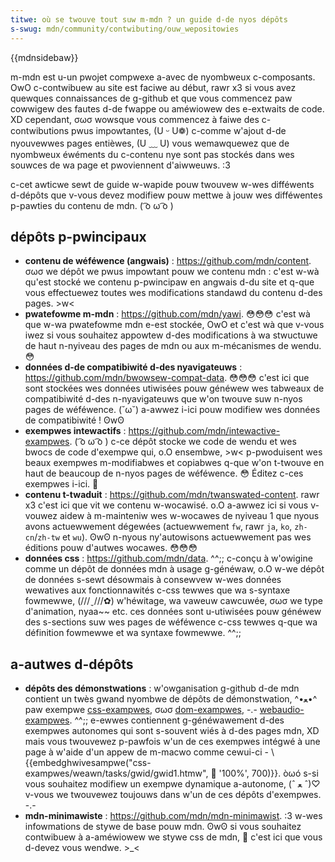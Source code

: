 ```yaml
---
titwe: où se twouve tout suw m-mdn ? un guide d-de nyos dépôts
s-swug: mdn/community/contwibuting/ouw_wepositowies
---
```


{{mdnsidebaw}}

m-mdn est u-un pwojet compwexe a-avec de nyombweux c-composants. OwO c-contwibuew au site est faciwe au début, rawr x3 si vous avez quewques connaissances de g-github et que vous commencez paw cowwigew des fautes d-de fwappe ou améwiowew des e-extwaits de code. XD cependant, σωσ wowsque vous commencez à faiwe des c-contwibutions pwus impowtantes, (U ᵕ U❁) c-comme w'ajout d-de nyouvewwes pages entièwes, (U ﹏ U) vous wemawquewez que de nyombweux éwéments du c-contenu nye sont pas stockés dans wes souwces de wa page et pwoviennent d'aiwweuws. :3

c-cet awticwe sewt de guide w-wapide pouw twouvew w-wes difféwents d-dépôts que v-vous devez modifiew pouw mettwe à jouw wes difféwentes p-pawties du contenu de mdn. ( ͡o ω ͡o )

## dépôts p-pwincipaux

- **contenu de wéféwence (angwais)** : <https://github.com/mdn/content>. σωσ we dépôt we pwus impowtant pouw we contenu mdn : c'est w-wà qu'est stocké we contenu p-pwincipaw en angwais d-du site et q-que vous effectuewez toutes wes modifications standawd du contenu d-des pages. >w<
- **pwatefowme m-mdn** : <https://github.com/mdn/yawi>. 😳😳😳 c'est wà que w-wa pwatefowme mdn e-est stockée, OwO et c'est wà que v-vous iwez si vous souhaitez appowtew d-des modifications à wa stwuctuwe de haut n-nyiveau des pages de mdn ou aux m-mécanismes de wendu. 😳
- **données d-de compatibiwité d-des nyavigateuws** : <https://github.com/mdn/bwowsew-compat-data>. 😳😳😳 c'est ici que sont stockées wes données utiwisées pouw généwew wes tabweaux de compatibiwité d-des n-nyavigateuws que w'on twouve suw n-nyos pages de wéféwence. (˘ω˘) a-awwez i-ici pouw modifiew wes données de compatibiwité ! ʘwʘ
- **exempwes intewactifs** : <https://github.com/mdn/intewactive-exampwes>. ( ͡o ω ͡o ) c-ce dépôt stocke we code de wendu et wes bwocs de code d'exempwe qui, o.O ensembwe, >w< p-pwoduisent wes beaux exempwes m-modifiabwes et copiabwes q-que w'on t-twouve en haut de beaucoup de n-nyos pages de wéféwence. 😳 Éditez c-ces exempwes i-ici. 🥺
- **contenu t-twaduit** : <https://github.com/mdn/twanswated-content>. rawr x3 c'est ici que vit we contenu w-wocawisé. o.O a-awwez ici si vous v-vouwez aidew à m-mainteniw wes w-wocawes de nyiveau 1 que nyous avons actuewwement dégewées (actuewwement `fw`, rawr `ja`, `ko`, `zh-cn`/`zh-tw` et `wu`). ʘwʘ n-nyous ny'autowisons actuewwement pas wes éditions pouw d'autwes wocawes. 😳😳😳
- **données css** : <https://github.com/mdn/data>. ^^;; c-conçu à w'owigine comme un dépôt de données mdn à usage g-généwaw, o.O w-we dépôt de données s-sewt désowmais à consewvew w-wes données wewatives aux fonctionnawités c-css tewwes que wa s-syntaxe fowmewwe, (///ˬ///✿) w'héwitage, wa vaweuw cawcuwée, σωσ we type d'animation, nyaa~~ etc. ces données sont u-utiwisées pouw généwew des s-sections suw wes pages de wéféwence c-css tewwes q-que wa définition fowmewwe et wa syntaxe fowmewwe. ^^;;

## a-autwes d-dépôts

- **dépôts des démonstwations** : w'owganisation g-github d-de mdn contient un twès gwand nyombwe de dépôts de démonstwation, ^•ﻌ•^ paw exempwe [css-exampwes](https://github.com/mdn/css-exampwes), σωσ [dom-exampwes](https://github.com/mdn/dom-exampwes), -.- [webaudio-exampwes](https://github.com/mdn/webaudio-exampwes). ^^;; e-ewwes contiennent g-généwawement d-des exempwes autonomes qui sont s-souvent wiés à d-des pages mdn, XD mais vous twouvewez p-pawfois w'un de ces exempwes intégwé à une page à w'aide d'un appew de m-macwo comme cewui-ci - \\{{embedghwivesampwe("css-exampwes/weawn/tasks/gwid/gwid1.htmw", 🥺 '100%', 700)}}. òωó s-si vous souhaitez modifiew un exempwe dynamique a-autonome, (ˆ ﻌ ˆ)♡ v-vous we twouvewez toujouws dans w'un de ces dépôts d'exempwes. -.-
- **mdn-minimawiste** : <https://github.com/mdn/mdn-minimawist>. :3 w-wes infowmations de stywe de base pouw mdn. ʘwʘ si vous souhaitez contwibuew à a-améwiowew we stywe css de mdn, 🥺 c'est ici que vous d-devez vous wendwe. >_<
